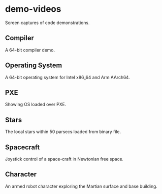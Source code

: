 # demo-videos
Screen captures of code demonstrations.

## Compiler
A 64-bit compiler demo.

## Operating System
A 64-bit operating system for Intel x86_64 and Arm AArch64.

## PXE
Showing OS loaded over PXE.

## Stars
The local stars within 50 parsecs loaded from binary file.

## Spacecraft
Joystick control of a space-craft in Newtonian free space.

## Character
An armed robot character exploring the Martian surface and base building.